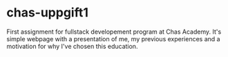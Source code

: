 # chas-uppgift1
First assignment for fullstack developement program at Chas Academy. It's simple webpage with a presentation of me, my previous experiences and a motivation for why I've chosen this education.
